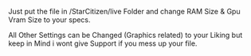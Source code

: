 Just put the file in /StarCitizen/live Folder and change RAM Size & Gpu Vram Size to your specs.

All Other Settings can be Changed (Graphics related) to your Liking but keep in Mind i wont give Support if you mess up your file.
